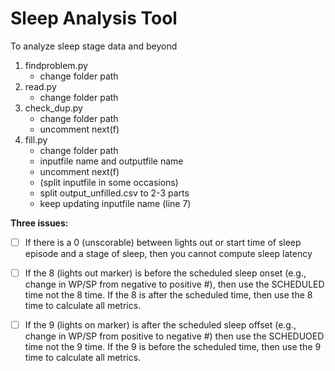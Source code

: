# Sleep Analysis Tool

To analyze sleep stage data and beyond

1. findproblem.py
   - change folder path
2. read.py
   - change folder path
3. check_dup.py
   - change folder path
   - uncomment next(f)
4. fill.py
   - change folder path
   - inputfile name and outputfile name
   - uncomment next(f)
   - (split inputfile in some occasions)
   - split output_unfilled.csv to 2-3 parts
   - keep updating inputfile name (line 7)



__Three issues:__

- [ ] If there is a 0 (unscorable) between lights out or start time of sleep episode and a stage of sleep, then you cannot compute sleep latency

- [ ] If the 8 (lights out marker) is before the scheduled sleep onset (e.g., change in WP/SP from negative to positive #), then use the SCHEDULED time not the 8  time. If the 8 is after the scheduled time, then use the 8 time to calculate all metrics.

- [ ] If the 9 (lights on marker) is after the scheduled sleep offset (e.g., change in WP/SP from positive to negative #) then use the SCHEDUOED time not the 9 time. If the 9 is before the scheduled time, then use the 9 time to calculate all metrics.